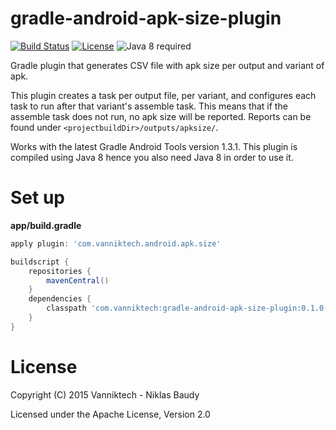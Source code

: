 # gradle-android-apk-size-plugin

[![Build Status](https://travis-ci.org/vanniktech/gradle-android-apk-size-plugin.svg)](https://travis-ci.org/vanniktech/gradle-android-apk-size-plugin)
[![License](http://img.shields.io/:license-apache-blue.svg)](http://www.apache.org/licenses/LICENSE-2.0.html)
![Java 8 required](https://img.shields.io/badge/java-8-brightgreen.svg)

Gradle plugin that generates CSV file with apk size per output and variant of apk.

This plugin creates a task per output file, per variant, and configures each task to run after that variant's assemble task. This means that if the assemble task does not run, no apk size will be reported. Reports can be found under `<projectbuildDir>/outputs/apksize/`.

Works with the latest Gradle Android Tools version 1.3.1. This plugin is compiled using Java 8 hence you also need Java 8 in order to use it.

# Set up

**app/build.gradle**

```groovy
apply plugin: 'com.vanniktech.android.apk.size'

buildscript {
    repositories {
        mavenCentral()
    }
    dependencies {
        classpath 'com.vanniktech:gradle-android-apk-size-plugin:0.1.0-SNAPSHOT'
    }
}
```

# License

Copyright (C) 2015 Vanniktech - Niklas Baudy

Licensed under the Apache License, Version 2.0